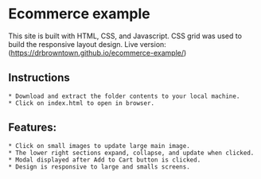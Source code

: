 # Ecommerce example

This site is built with HTML, CSS, and Javascript. CSS grid was used to build the responsive layout design. 
Live version:
(https://drbrowntown.github.io/ecommerce-example/)

## Instructions
    * Download and extract the folder contents to your local machine.
    * Click on index.html to open in browser.

## Features:
    * Click on small images to update large main image.
    * The lower right sections expand, collapse, and update when clicked.
    * Modal displayed after Add to Cart button is clicked.
    * Design is responsive to large and smalls screens.

